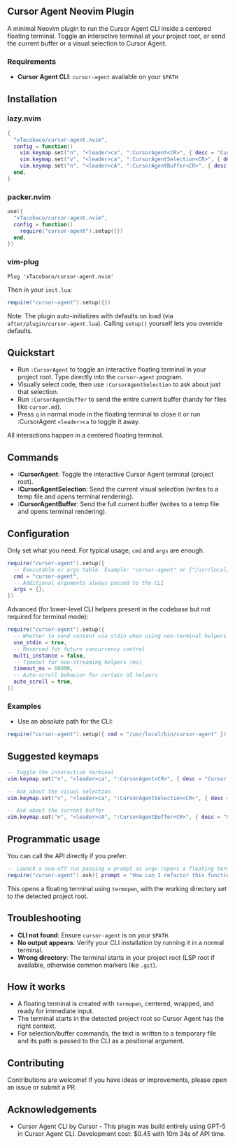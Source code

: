 ## Cursor Agent Neovim Plugin 

A minimal Neovim plugin to run the Cursor Agent CLI inside a centered floating terminal. Toggle an interactive terminal at your project root, or send the current buffer or a visual selection to Cursor Agent.

### Requirements
- **Cursor Agent CLI**: `cursor-agent` available on your `$PATH`

## Installation

### lazy.nvim
```lua
{
  "xTacobaco/cursor-agent.nvim",
  config = function()
    vim.keymap.set("n", "<leader>ca", ":CursorAgent<CR>", { desc = "Cursor Agent: Toggle terminal" })
    vim.keymap.set("v", "<leader>ca", ":CursorAgentSelection<CR>", { desc = "Cursor Agent: Send selection" })
    vim.keymap.set("n", "<leader>cA", ":CursorAgentBuffer<CR>", { desc = "Cursor Agent: Send buffer" })
  end,
}
```

### packer.nvim
```lua
use({
  "xTacobaco/cursor-agent.nvim",
  config = function()
    require("cursor-agent").setup({})
  end,
})
```

### vim-plug
```vim
Plug 'xTacobaco/cursor-agent.nvim'
```
Then in your `init.lua`:
```lua
require("cursor-agent").setup({})
```

Note: The plugin auto-initializes with defaults on load (via `after/plugin/cursor-agent.lua`). Calling `setup()` yourself lets you override defaults.

## Quickstart

- Run `:CursorAgent` to toggle an interactive floating terminal in your project root. Type directly into the `cursor-agent` program.
- Visually select code, then use `:CursorAgentSelection` to ask about just that selection.
- Run `:CursorAgentBuffer` to send the entire current buffer (handy for files like `cursor.md`).
- Press `q` in normal mode in the floating terminal to close it or run :CursorAgent `<leader>ca` to toggle it away.

All interactions happen in a centered floating terminal.

## Commands

- **:CursorAgent**: Toggle the interactive Cursor Agent terminal (project root).
- **:CursorAgentSelection**: Send the current visual selection (writes to a temp file and opens terminal rendering).
- **:CursorAgentBuffer**: Send the full current buffer (writes to a temp file and opens terminal rendering).

## Configuration

Only set what you need. For typical usage, `cmd` and `args` are enough.
```lua
require("cursor-agent").setup({
  -- Executable or argv table. Example: "cursor-agent" or {"/usr/local/bin/cursor-agent"}
  cmd = "cursor-agent",
  -- Additional arguments always passed to the CLI
  args = {},
})
```

Advanced (for lower-level CLI helpers present in the codebase but not required for terminal mode):
```lua
require("cursor-agent").setup({
  -- Whether to send content via stdin when using non-terminal helpers
  use_stdin = true,
  -- Reserved for future concurrency control
  multi_instance = false,
  -- Timeout for non-streaming helpers (ms)
  timeout_ms = 60000,
  -- Auto-scroll behavior for certain UI helpers
  auto_scroll = true,
})
```

### Examples

- Use an absolute path for the CLI:
```lua
require("cursor-agent").setup({ cmd = "/usr/local/bin/cursor-agent" })
```

## Suggested keymaps

```lua
-- Toggle the interactive terminal
vim.keymap.set("n", "<leader>ca", ":CursorAgent<CR>", { desc = "Cursor Agent: Toggle terminal" })

-- Ask about the visual selection
vim.keymap.set("v", "<leader>ca", ":CursorAgentSelection<CR>", { desc = "Cursor Agent: Send selection" })

-- Ask about the current buffer
vim.keymap.set("n", "<leader>cA", ":CursorAgentBuffer<CR>", { desc = "Cursor Agent: Send buffer" })
```

## Programmatic usage

You can call the API directly if you prefer:
```lua
-- Launch a one-off run passing a prompt as argv (opens a floating terminal)
require("cursor-agent").ask({ prompt = "How can I refactor this function?" })
```
This opens a floating terminal using `termopen`, with the working directory set to the detected project root.

## Troubleshooting

- **CLI not found**: Ensure `cursor-agent` is on your `$PATH`.
- **No output appears**: Verify your CLI installation by running it in a normal terminal.
- **Wrong directory**: The terminal starts in your project root (LSP root if available, otherwise common markers like `.git`).

## How it works

- A floating terminal is created with `termopen`, centered, wrapped, and ready for immediate input.
- The terminal starts in the detected project root so Cursor Agent has the right context.
- For selection/buffer commands, the text is written to a temporary file and its path is passed to the CLI as a positional argument.

## Contributing

Contributions are welcome! If you have ideas or improvements, please open an issue or submit a PR.

## Acknowledgements

- Cursor Agent CLI by Cursor - This plugin was build entirely using GPT-5 in Cursor Agent CLI. Development cost: $0.45 with 10m 34s of API time.
